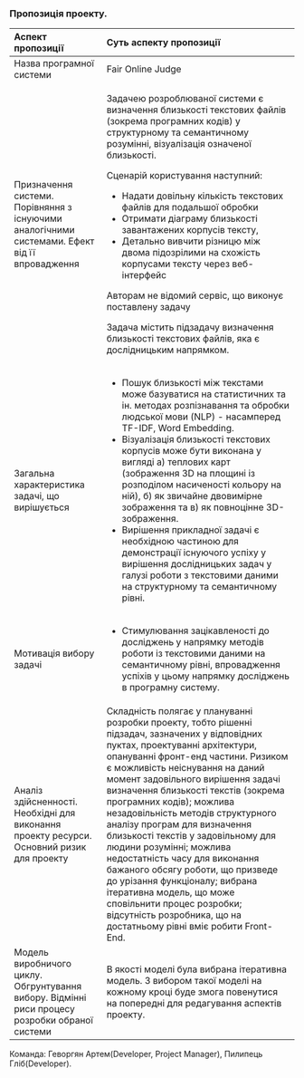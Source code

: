 ### Пропозиція проекту.
Аспект пропозиції | Суть аспекту пропозиції
:---              | :---
Назва програмної системи | Fair Online Judge
Призначення системи. Порівняння з існуючими аналогічними системами. Ефект від її впровадження | <p>Задачею розроблюваної системи є визначення близькості текстових файлів (зокрема програмних кодів) у структурному та семантичному розумінні, візуалізація означеної близькості.</p><p>Сценарій користування наступний: <ul><li>Надати довільну кількість текстових файлів для подальшої обробки</li><li>Отримати діаграму близькості завантажених корпусів тексту,</li><li>Детально вивчити різницю між двома підозрілими на схожість корпусами тексту через веб-інтерфейс</li></ul></p></p>Авторам не відомий сервіс, що виконує поставлену задачу</p><p>Задача містить підзадачу визначення близькості текстових файлів, яка є дослідницьким напрямком.</p>
Загальна характеристика задачі, що вирішується |<ul><li>Пошук близькості між текстами може базуватися на статистичних та ін. методах розпізнавання та обробки людської мови (NLP) - насамперед TF-IDF, Word Embedding.</li><li>Візуалізація близькості текстових корпусів може бути виконана у вигляді а) теплових карт (зображення 3D на площині із розподілом насиченості кольору на ній), б) як звичайне двовимірне зображення та в) як повноцінне 3D-зображення.</li><li>Вирішення прикладної задачі є необхідною частиною для демонстрації існуючого успіху у вирішення дослідницьких задач у галузі роботи з текстовими даними на структурному та семантичному рівні.</li></ul>
Мотивація вибору задачі |<ul><li>Стимулювання зацікавленості до досліджень у напрямку методів роботи із текстовими даними на семантичному рівні, впровадження успіхів у цьому напрямку досліджень в програмну систему.</li></ul>
Аналіз здійсненності. Необхідні для виконання проекту ресурси. Основний ризик для проекту | Складність полягає у плануванні розробки проекту, тобто рішенні підзадач, зазначених у відповідних пуктах, проектуванні архітектури, опануванні фронт-енд частини. Ризиком є можливість неіснування на даний момент задовільного вирішення задачі визначення близькості текстів (зокрема програмних кодів); можлива незадовільність методів структурного аналізу програм для визначення близькості текстів у задовільному для людини розумінні; можлива недостатність часу для виконання бажаного обсягу роботи, що призведе до урізання функціоналу; вибрана ітеративна модель, що може сповільнити процес розробки; відсутність розробника, що на достатньому рівні вміє робити Front-End.
Модель виробничого циклу. Обгрунтування вибору. Відмінні риси процесу розробки обраної системи | В якості моделі була вибрана ітеративна модель. З вибором такої моделі на кожному кроці буде змога повенутися на попередні для редагування аспектів проекту.

Команда: Геворгян Артем(Developer, Project Manager), Пилипець Гліб(Developer).
